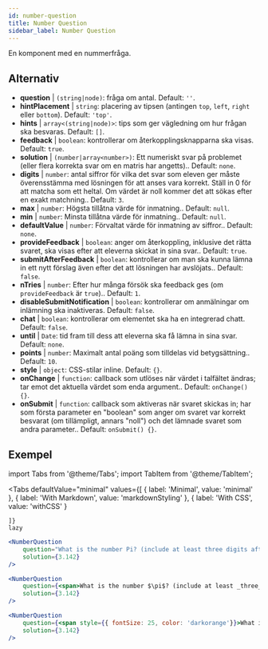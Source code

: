 ```yaml
---
id: number-question 
title: Number Question
sidebar_label: Number Question
---
```


En komponent med en nummerfråga.

## Alternativ

* __question__ | `(string|node)`: fråga om antal. Default: `''`.
* __hintPlacement__ | `string`: placering av tipsen (antingen `top`, `left`, `right` eller `bottom`). Default: `'top'`.
* __hints__ | `array<(string|node)>`: tips som ger vägledning om hur frågan ska besvaras. Default: `[]`.
* __feedback__ | `boolean`: kontrollerar om återkopplingsknapparna ska visas. Default: `true`.
* __solution__ | `(number|array<number>)`: Ett numeriskt svar på problemet (eller flera korrekta svar om en matris har angetts).. Default: `none`.
* __digits__ | `number`: antal siffror för vilka det svar som eleven ger måste överensstämma med lösningen för att anses vara korrekt. Ställ in 0 för att matcha som ett heltal. Om värdet är noll kommer det att sökas efter en exakt matchning.. Default: `3`.
* __max__ | `number`: Högsta tillåtna värde för inmatning.. Default: `null`.
* __min__ | `number`: Minsta tillåtna värde för inmatning.. Default: `null`.
* __defaultValue__ | `number`: Förvaltat värde för inmatning av siffror.. Default: `none`.
* __provideFeedback__ | `boolean`: anger om återkoppling, inklusive det rätta svaret, ska visas efter att eleverna skickat in sina svar.. Default: `true`.
* __submitAfterFeedback__ | `boolean`: kontrollerar om man ska kunna lämna in ett nytt förslag även efter det att lösningen har avslöjats.. Default: `false`.
* __nTries__ | `number`: Efter hur många försök ska feedback ges (om `provideFeedback` är `true`).. Default: `1`.
* __disableSubmitNotification__ | `boolean`: kontrollerar om anmälningar om inlämning ska inaktiveras. Default: `false`.
* __chat__ | `boolean`: kontrollerar om elementet ska ha en integrerad chatt. Default: `false`.
* __until__ | `Date`: tid fram till dess att eleverna ska få lämna in sina svar. Default: `none`.
* __points__ | `number`: Maximalt antal poäng som tilldelas vid betygsättning.. Default: `10`.
* __style__ | `object`: CSS-stilar inline. Default: `{}`.
* __onChange__ | `function`: callback som utlöses när värdet i talfältet ändras; tar emot det aktuella värdet som enda argument.. Default: `onChange() {}`.
* __onSubmit__ | `function`: callback som aktiveras när svaret skickas in; har som första parameter en "boolean" som anger om svaret var korrekt besvarat (om tillämpligt, annars "noll") och det lämnade svaret som andra parameter.. Default: `onSubmit() {}`.


## Exempel

import Tabs from '@theme/Tabs';
import TabItem from '@theme/TabItem';

<Tabs
    defaultValue="minimal"
    values={[
        { label: 'Minimal', value: 'minimal' },
        { label: 'With Markdown', value: 'markdownStyling' },
        { label: 'With CSS', value: 'withCSS' }
        
    ]}
    lazy
>

<TabItem value="minimal">

```jsx live
<NumberQuestion
    question="What is the number Pi? (include at least three digits after the decimal point)"
    solution={3.142}
/>
```
</TabItem>

<TabItem value="markdownStyling">

```jsx live
<NumberQuestion
    question={<span>What is the number $\pi$? (include at least _three_ digits after the decimal point)</span>}
    solution={3.142}
/>
```
</TabItem>

<TabItem value="withCSS">

```jsx live
<NumberQuestion
    question={<span style={{ fontSize: 25, color: 'darkorange'}}>What is the number PI - three digits after the period</span>}
    solution={3.142}
/>
```
</TabItem>

</Tabs>
